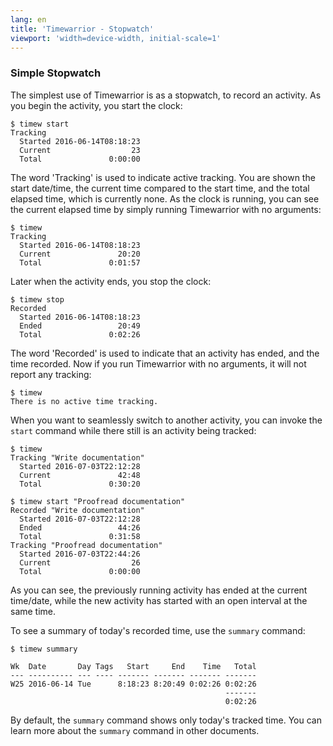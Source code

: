 ```yaml
---
lang: en
title: 'Timewarrior - Stopwatch'
viewport: 'width=device-width, initial-scale=1'
---
```


### Simple Stopwatch

The simplest use of Timewarrior is as a stopwatch, to record an
activity.
As you begin the activity, you start the clock:

    $ timew start
    Tracking 
      Started 2016-06-14T08:18:23
      Current                  23
      Total               0:00:00

The word \'Tracking\' is used to indicate active tracking.
You are shown
the start date/time, the current time compared to the start time, and
the total elapsed time, which is currently none.
As the clock is
running, you can see the current elapsed time by simply running
Timewarrior with no arguments:

    $ timew
    Tracking 
      Started 2016-06-14T08:18:23
      Current               20:20
      Total               0:01:57

Later when the activity ends, you stop the clock:

    $ timew stop
    Recorded 
      Started 2016-06-14T08:18:23
      Ended                 20:49
      Total               0:02:26

The word \'Recorded\' is used to indicate that an activity has ended,
and the time recorded.
Now if you run Timewarrior with no arguments, it
will not report any tracking:

    $ timew
    There is no active time tracking.

When you want to seamlessly switch to another activity, you can invoke
the `start` command while there still is an activity being tracked:

    $ timew
    Tracking "Write documentation"
      Started 2016-07-03T22:12:28
      Current               42:48
      Total               0:30:20

    $ timew start "Proofread documentation"
    Recorded "Write documentation"
      Started 2016-07-03T22:12:28
      Ended                 44:26
      Total               0:31:58
    Tracking "Proofread documentation"
      Started 2016-07-03T22:44:26
      Current                  26
      Total               0:00:00

As you can see, the previously running activity has ended at the current
time/date, while the new activity has started with an open interval at
the same time.

To see a summary of today\'s recorded time, use the `summary` command:

    $ timew summary

    Wk  Date       Day Tags   Start     End    Time   Total
    --- ---------- --- ---- ------- ------- ------- -------
    W25 2016-06-14 Tue      8:18:23 8:20:49 0:02:26 0:02:26
                                                    -------
                                                    0:02:26

By default, the `summary` command shows only today\'s tracked time.
You
can learn more about the `ѕummary` command in other documents.
